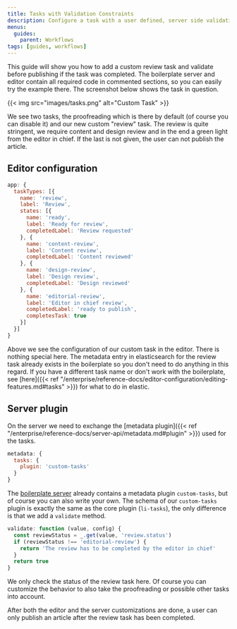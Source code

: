 ```yaml
---
title: Tasks with Validation Constraints
description: Configure a task with a user defined, server side validation constraint.
menus:
  guides:
    parent: Workflows
tags: [guides, workflows]
---
```


This guide will show you how to add a custom review task and validate before publishing if the task was completed. The boilerplate server and editor contain all required code in commented sections, so you can easily try the example there.
The screenshot below shows the task in question.

{{< img src="images/tasks.png" alt="Custom Task" >}}

We see two tasks, the proofreading which is there by default (of course you can disable it) and our new custom "review" task. The review is quite stringent, we require content and design review and in the end a green light from the editor in chief. If the last is not given, the user can not publish the article.

## Editor configuration

```js
app: {
  taskTypes: [{
    name: 'review',
    label: 'Review',
    states: [{
      name: 'ready',
      label: 'Ready for review',
      completedLabel: 'Review requested'
    }, {
      name: 'content-review',
      label: 'Content review',
      completedLabel: 'Content reviewed'
    }, {
      name: 'design-review',
      label: 'Design review',
      completedLabel: 'Design reviewed'
    }, {
      name: 'editorial-review',
      label: 'Editor in chief review',
      completedLabel: 'ready to publish',
      completesTask: true
    }]
  }]
}
```

Above we see the configuration of our custom task in the editor. There is nothing special here. The metadata entry in elasticsearch for the review task already exists in the boilerplate so you don't need to do anything in this regard. If you have a different task name or don't work with the boilerplate, see [here]({{< ref "/enterprise/reference-docs/editor-configuration/editing-features.md#tasks" >}}) for what to do in elastic.

## Server plugin

On the server we need to exchange the [metadata plugin]({{< ref "/enterprise/reference-docs/server-api/metadata.md#plugin" >}}) used for the tasks.

```js
metadata: {
  tasks: {
    plugin: 'custom-tasks'
  }
}
```

The [boilerplate server](https://github.com/livingdocsIO/livingdocs-server-boilerplate) already contains a metadata plugin `custom-tasks`, but of course you can also write your own. The schema of our `custom-tasks` plugin is exactly the same as the core plugin (`li-tasks`), the only difference is that we add a `validate` method.

```js
validate: function (value, config) {
  const reviewStatus = _.get(value, 'review.status')
  if (reviewStatus !== 'editorial-review') {
    return 'The review has to be completed by the editor in chief'
  }
  return true
}
```

We only check the status of the review task here. Of course you can customize the behavior to also take the proofreading or possible other tasks into account.

After both the editor and the server customizations are done, a user can only publish an article after the review task has been completed.
